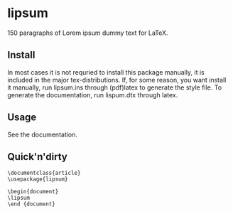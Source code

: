 # lipsum
150 paragraphs of Lorem ipsum dummy text for LaTeX.

## Install
In most cases it is not requried to install this package manually, it is
included in the major tex-distributions. If, for some reason, you want install
it manually, run lipsum.ins through (pdf)latex to generate the style file. To
generate the documentation, run lispum.dtx through latex.

## Usage

See the documentation.

## Quick'n'dirty
```
\documentclass{article}
\usepackage{lipsum}

\begin{document}
\lipsum
\end {document}
```
